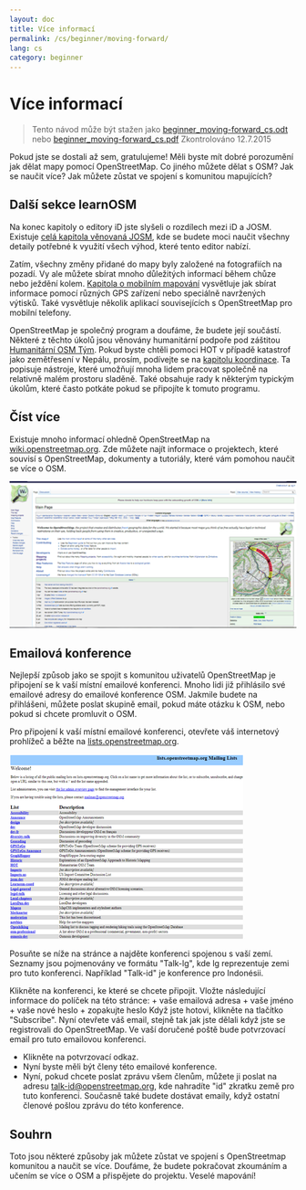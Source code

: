 ```yaml
---
layout: doc
title: Více informací
permalink: /cs/beginner/moving-forward/
lang: cs
category: beginner
---
```


Více informací
===============

> Tento návod může být stažen jako [beginner_moving-forward_cs.odt](/files/beginner_moving-forward_cs.odt) nebo [beginner_moving-forward_cs.pdf](/files/beginner_moving-forward_cs.pdf)
> Zkontrolováno 12.7.2015

Pokud jste se dostali až sem, gratulujeme! Měli byste mít dobré porozumění jak dělat mapy pomocí OpenStreetMap. Co jiného můžete dělat s OSM? Jak se naučit více? Jak můžete zůstat ve spojení s komunitou mapujících?

Další sekce learnOSM
---------------------------

Na konec kapitoly o editory iD jste slyšeli o rozdílech mezi iD a JOSM. Existuje [celá kapitola věnovaná JOSM](/cs/josm/), kde se budete moci naučit všechny detaily potřebné k využití všech výhod, které tento editor nabízí.

Zatím, všechny změny přidané do mapy byly založené na fotografiích na pozadí. Vy ale můžete sbírat mnoho důležitých informací během chůze nebo ježdění kolem. [Kapitola o mobilním mapování](/cs/mobile-mapping/) vysvětluje jak sbírat informace pomocí různých GPS zařízení nebo speciálně navržených výtisků. Také vysvětluje několik aplikací souvisejících s OpenStreetMap pro mobilní telefony.

OpenStreetMap je společný program a doufáme, že budete její součástí. Některé z těchto úkolů jsou věnovány humanitární podpoře pod záštitou [Humanitární OSM Tým](https://www.hotosm.org). Pokud byste chtěli pomoci HOT v případě katastrof jako zemětřesení v Nepálu, prosím, podívejte se na [kapitolu koordinace](/en/coordination/). Ta popisuje nástroje, které umožňují mnoha lidem pracovat společně na relativně malém prostoru sladěně. Také obsahuje rady k některým typickým úkolům, které často potkáte pokud se připojíte k tomuto programu.


Číst více
----------

Existuje mnoho informací ohledně OpenStreetMap na [wiki.openstreetmap.org](http://wiki.openstreetmap.org/). Zde můžete najít informace o projektech, které souvisí s OpenStreetMap, dokumenty a tutoriály, které vám pomohou naučit se více o OSM.

![Wiki][]

<!-- also more info on this site once it is prepared -->

Emailová konference
------------

Nejlepší způsob jako se spojit s komunitou uživatelů OpenStreetMap je připojení se k vaší místní emailové konferenci. Mnoho lidi již přihlásilo své emailové adresy do emailové konference OSM. Jakmile budete na přihlášeni, můžete poslat skupině email, pokud máte otázku k OSM, nebo pokud si chcete promluvit o OSM.

Pro připojení k vaší místní emailové konferenci, otevřete váš internetový prohlížeč a běžte na [lists.openstreetmap.org](http://lists.openstreetmap.org/).

![Mailing list][]

Posuňte se níže na stránce a najděte konferenci spojenou s vaší zemí. Seznamy jsou pojmenovány ve formátu "Talk-lg", kde lg reprezentuje zemi pro tuto konferenci. Například "Talk-id" je konference pro Indonésii.

Klikněte na konferenci, ke které se chcete připojit.
Vložte následující informace do políček na této stránce:
    + vaše emailová adresa
    + vaše jméno
    + vaše nové heslo
    + zopakujte heslo
Když jste hotovi, klikněte na tlačítko "Subscribe".
Nyní otevřete váš email, stejně tak jak jste dělali když jste se registrovali do OpenStreetMap. Ve vaší doručené poště bude potvrzovací email pro tuto emailovou konferenci.
- Klikněte na potvrzovací odkaz.
- Nyní byste měli být členy této emailové konference.
- Nyní, pokud chcete poslat zprávu všem členům, můžete ji poslat na adresu  [talk-id@openstreetmap.org](mailto:talk-id@openstreetmap.org), kde nahradíte "id" zkratku země pro tuto konferenci. Současně také budete dostávat emaily, když ostatní členové pošlou zprávu do této konference.

<!-- maybe expand and put this back later
MapOSMatic
----------

One such project is called MapOSMatic, which you can access through your
internet browser at [maposmatic.org](http://www.maposmatic.org/). This
is a simple tool for printing a map of any area you choose. It will
automatically create the map, along with a grid over the map, and an
index of locations that are included in the area.

![MapOSMatic][]
-->


Souhrn
-------

Toto jsou některé způsoby jak můžete zůstat ve spojení s OpenStreetmap komunitou a naučit se více. Doufáme, že budete pokračovat zkoumáním a učením se více o OSM a přispějete do projektu. Veselé mapování!


[MapOSMatic]: /images/beginner/maposmatic-homepage.png
[Wiki]: /images/beginner/osm-wiki.png
[Mailing list]: /images/beginner/osm-mailing-lists.png
